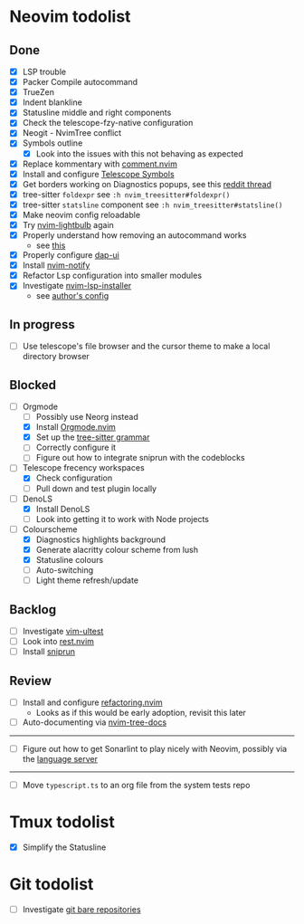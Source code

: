 # Neovim todolist
## Done
 - [x] LSP trouble
 - [x] Packer Compile autocommand
 - [x] TrueZen
 - [x] Indent blankline
 - [x] Statusline middle and right components
 - [x] Check the telescope-fzy-native configuration
 - [x] Neogit - NvimTree conflict
 - [x] Symbols outline
    - [x] Look into the issues with this not behaving as expected
 - [x] Replace kommentary with [comment.nvim](https://github.com/numToStr/Comment.nvim)
 - [x] Install and configure [Telescope Symbols](https://github.com/nvim-telescope/telescope-symbols.nvim)
 - [x] Get borders working on Diagnostics popups, see this [reddit thread](https://www.reddit.com/r/neovim/comments/ovbje7/comment/h789qdh/?utm_source=share&utm_medium=web2x&context=3)
 - [x] tree-sitter `foldexpr` see `:h nvim_treesitter#foldexpr()`
 - [x] tree-sitter `statsline` component see `:h nvim_treesitter#statsline()`
 - [x] Make neovim config reloadable
 - [x] Try [nvim-lightbulb](https://github.com/kosayoda/nvim-lightbulb) again
 - [x] Properly understand how removing an autocommand works
    - see [this](https://learnvimscriptthehardway.stevelosh.com/chapters/14.html)
 - [x] Properly configure [dap-ui](https://github.com/rcarriga/nvim-dap-ui)
 - [x] Install [nvim-notify](https://github.com/rcarriga/nvim-notify)
 - [x] Refactor Lsp configuration into smaller modules
 - [x] Investigate [nvim-lsp-installer](https://github.com/williamboman/nvim-lsp-installer)
    - see [author's config](https://github.com/williamboman/nvim-config/blob/main/lua/wb/lsp/init.lua)

## In progress
 - [ ] Use telescope's file browser and the cursor theme to make a local directory browser

## Blocked
 - [ ] Orgmode
    - [ ] Possibly use Neorg instead
    - [x] Install [Orgmode.nvim](https://github.com/kristijanhusak/orgmode.nvim/tree/tree-sitter)
    - [x] Set up the [tree-sitter grammar](https://github.com/milisims/tree-sitter-org)
    - [ ] Correctly configure it
    - [ ] Figure out how to integrate sniprun with the codeblocks
 - [ ] Telescope frecency workspaces
    - [x] Check configuration
    - [ ] Pull down and test plugin locally
 - [ ] DenoLS
    - [x] Install DenoLS
    - [ ] Look into getting it to work with Node projects
 - [ ] Colourscheme
    - [x] Diagnostics highlights background
    - [x] Generate alacritty colour scheme from lush
    - [x] Statusline colours
    - [ ] Auto-switching
    - [ ] Light theme refresh/update

## Backlog
 - [ ] Investigate [vim-ultest](https://github.com/rcarriga/vim-ultest)
 - [ ] Look into [rest.nvim](https://github.com/NTBBloodbath/rest.nvim)
 - [ ] Install [sniprun](https://github.com/michaelb/sniprun)

## Review
 - [ ] Install and configure [refactoring.nvim](https://github.com/ThePrimeagen/refactoring.nvim)
    - Looks as if this would be early adoption, revisit this later
 - [ ] Auto-documenting via [nvim-tree-docs](https://github.com/nvim-treesitter/nvim-tree-docs)
---
 - [ ] Figure out how to get Sonarlint to play nicely with Neovim, possibly via the [language server](https://github.com/SonarSource/sonarlint-language-server)

---
 - [ ] Move `typescript.ts` to an org file from the system tests repo

# Tmux todolist
 - [x] Simplify the Statusline

# Git todolist
 - [ ] Investigate [git bare repositories](https://www.atlassian.com/git/tutorials/dotfiles)
